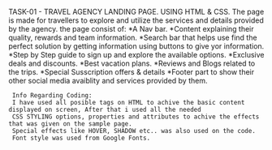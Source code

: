 TASK-01 - TRAVEL AGENCY LANDING PAGE.
USING HTML & CSS.
The page is made for travellers to explore and utilize the services and details provided by the agency.
the page consist of:
     *A Nav bar.
     *Content explaining their quality, rewards and team information.
     *Search bar that helps use find the perfect solution by getting information using buttons to give yor information.
     *Step by Step guide to sign up and explore the available options.
     *Exclusive deals and discounts.
     *Best vacation plans.
     *Reviews and Blogs related to the trips.
     *Special Susscription offers & details
     *Footer part to show their other social media avaiblity and services provided by them.

     Info Regarding Coding:
     I have used all posible tags on HTML to achive the basic content displayed on screen, After that i used all the needed 
     CSS STYLING options, properties and attributes to achive the effects that was given on the sample page. 
     Special effects like HOVER, SHADOW etc.. was also used on the code.
     Font style was used from Google Fonts.
